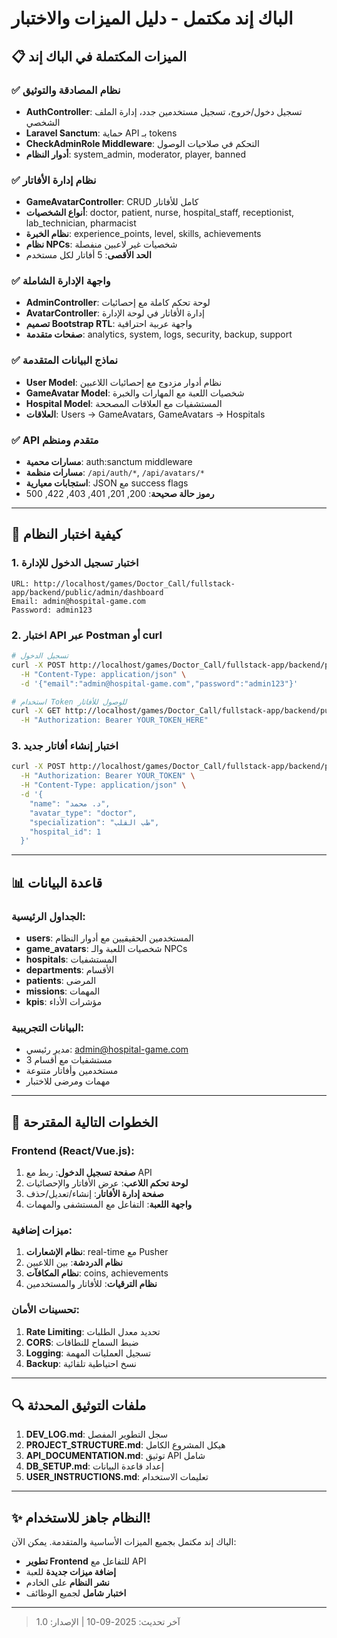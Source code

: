 # الباك إند مكتمل - دليل الميزات والاختبار

## 📋 الميزات المكتملة في الباك إند

### ✅ نظام المصادقة والتوثيق
- **AuthController**: تسجيل دخول/خروج، تسجيل مستخدمين جدد، إدارة الملف الشخصي
- **Laravel Sanctum**: حماية API بـ tokens
- **CheckAdminRole Middleware**: التحكم في صلاحيات الوصول
- **أدوار النظام**: system_admin, moderator, player, banned

### ✅ نظام إدارة الأفاتار
- **GameAvatarController**: CRUD كامل للأفاتار
- **أنواع الشخصيات**: doctor, patient, nurse, hospital_staff, receptionist, lab_technician, pharmacist
- **نظام الخبرة**: experience_points, level, skills, achievements
- **نظام NPCs**: شخصيات غير لاعبين منفصلة
- **الحد الأقصى**: 5 أفاتار لكل مستخدم

### ✅ واجهة الإدارة الشاملة
- **AdminController**: لوحة تحكم كاملة مع إحصائيات
- **AvatarController**: إدارة الأفاتار في لوحة الإدارة
- **تصميم Bootstrap RTL**: واجهة عربية احترافية
- **صفحات متقدمة**: analytics, system, logs, security, backup, support

### ✅ نماذج البيانات المتقدمة
- **User Model**: نظام أدوار مزدوج مع إحصائيات اللاعبين
- **GameAvatar Model**: شخصيات اللعبة مع المهارات والخبرة
- **Hospital Model**: المستشفيات مع العلاقات المصححة
- **العلاقات**: Users → GameAvatars, GameAvatars → Hospitals

### ✅ API متقدم ومنظم
- **مسارات محمية**: auth:sanctum middleware
- **مسارات منظمة**: `/api/auth/*`, `/api/avatars/*`
- **استجابات معيارية**: JSON مع success flags
- **رموز حالة صحيحة**: 200, 201, 401, 403, 422, 500

---

## 🔧 كيفية اختبار النظام

### 1. اختبار تسجيل الدخول للإدارة
```
URL: http://localhost/games/Doctor_Call/fullstack-app/backend/public/admin/dashboard
Email: admin@hospital-game.com
Password: admin123
```

### 2. اختبار API عبر Postman أو curl
```bash
# تسجيل الدخول
curl -X POST http://localhost/games/Doctor_Call/fullstack-app/backend/public/api/auth/login \
  -H "Content-Type: application/json" \
  -d '{"email":"admin@hospital-game.com","password":"admin123"}'

# استخدام Token للوصول للأفاتار
curl -X GET http://localhost/games/Doctor_Call/fullstack-app/backend/public/api/avatars \
  -H "Authorization: Bearer YOUR_TOKEN_HERE"
```

### 3. اختبار إنشاء أفاتار جديد
```bash
curl -X POST http://localhost/games/Doctor_Call/fullstack-app/backend/public/api/avatars \
  -H "Authorization: Bearer YOUR_TOKEN" \
  -H "Content-Type: application/json" \
  -d '{
    "name": "د. محمد",
    "avatar_type": "doctor",
    "specialization": "طب القلب",
    "hospital_id": 1
  }'
```

---

## 📊 قاعدة البيانات

### الجداول الرئيسية:
- **users**: المستخدمين الحقيقيين مع أدوار النظام
- **game_avatars**: شخصيات اللعبة والـ NPCs
- **hospitals**: المستشفيات
- **departments**: الأقسام
- **patients**: المرضى
- **missions**: المهمات
- **kpis**: مؤشرات الأداء

### البيانات التجريبية:
- مدير رئيسي: admin@hospital-game.com
- 3 مستشفيات مع أقسام
- مستخدمين وأفاتار متنوعة
- مهمات ومرضى للاختبار

---

## 🚀 الخطوات التالية المقترحة

### Frontend (React/Vue.js):
1. **صفحة تسجيل الدخول**: ربط مع API
2. **لوحة تحكم اللاعب**: عرض الأفاتار والإحصائيات
3. **صفحة إدارة الأفاتار**: إنشاء/تعديل/حذف
4. **واجهة اللعبة**: التفاعل مع المستشفى والمهمات

### ميزات إضافية:
1. **نظام الإشعارات**: real-time مع Pusher
2. **نظام الدردشة**: بين اللاعبين
3. **نظام المكافآت**: coins, achievements
4. **نظام الترقيات**: للأفاتار والمستخدمين

### تحسينات الأمان:
1. **Rate Limiting**: تحديد معدل الطلبات
2. **CORS**: ضبط السماح للنطاقات
3. **Logging**: تسجيل العمليات المهمة
4. **Backup**: نسخ احتياطية تلقائية

---

## 🔍 ملفات التوثيق المحدثة

1. **DEV_LOG.md**: سجل التطوير المفصل
2. **PROJECT_STRUCTURE.md**: هيكل المشروع الكامل
3. **API_DOCUMENTATION.md**: توثيق API شامل
4. **DB_SETUP.md**: إعداد قاعدة البيانات
5. **USER_INSTRUCTIONS.md**: تعليمات الاستخدام

---

## ✨ النظام جاهز للاستخدام!

الباك إند مكتمل بجميع الميزات الأساسية والمتقدمة. يمكن الآن:
- **تطوير Frontend** للتفاعل مع API
- **إضافة ميزات جديدة** للعبة
- **نشر النظام** على الخادم
- **اختبار شامل** لجميع الوظائف

---

> آخر تحديث: 2025-09-10 | الإصدار: 1.0
